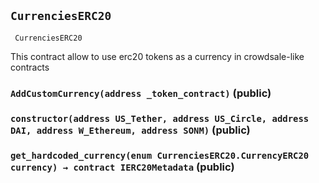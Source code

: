 ## `CurrenciesERC20`

     CurrenciesERC20


This contract allow to use erc20 tokens as a currency in crowdsale-like contracts



### `AddCustomCurrency(address _token_contract)` (public)





### `constructor(address US_Tether, address US_Circle, address DAI, address W_Ethereum, address SONM)` (public)





### `get_hardcoded_currency(enum CurrenciesERC20.CurrencyERC20 currency) → contract IERC20Metadata` (public)






